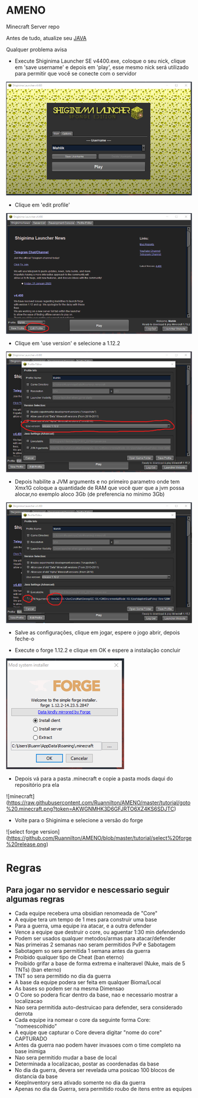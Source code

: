 # AMENO
Minecraft Server repo

Antes de tudo, atualize seu [JAVA](https://www.java.com/pt_BR/download/)

Qualquer problema avisa

- Execute Shiginima Launcher SE v4400.exe, coloque o seu nick, clique em 'save username' e depois em 'play', esse mesmo nick será
utilizado para permitir que você se conecte com o servidor

![launcher](https://raw.githubusercontent.com/Ruannilton/AMENO/master/tutorial/open%20launcher.png?token=AKWGNME5W7TQOQ3D7Z6BABS6SDCVM)

- Clique em 'edit profile'

![edit profile](https://github.com/Ruannilton/AMENO/blob/master/tutorial/click_edit_prof.png)

- Clique em 'use version' e selecione a 1.12.2

![use version](https://github.com/Ruannilton/AMENO/blob/master/tutorial/select%20version.png)

- Depois habilite a JVM arguments e no primeiro parametro onde tem Xmx1G coloque a quantidade de RAM que você quer que a jvm possa alocar,no exemplo
aloco 3Gb (de preferencia no minimo 3Gb)

![jvm args](https://raw.githubusercontent.com/Ruannilton/AMENO/master/tutorial/jvm%20args.png?token=AKWGNMHT6XAXANJJYUXVWSS6SDEOO)

- Salve as configurações, clique em jogar, espere o jogo abrir, depois feche-o

- Execute o forge 1.12.2 e clique em OK e espere a instalação concluir

![install-forge](https://github.com/Ruannilton/AMENO/blob/master/tutorial/install%20forge.png)

- Depois vá para a pasta .minecraft e copie a pasta mods daqui do repositório pra ela

![minecraft] (https://raw.githubusercontent.com/Ruannilton/AMENO/master/tutorial/goto%20.minecraft.png?token=AKWGNMHK3D6GFJRTO6XZ4KS6SDJTC)

- Volte para o Shiginima e selecione a versão do forge

![select forge version] (https://github.com/Ruannilton/AMENO/blob/master/tutorial/select%20forge%20release.png)



# Regras 

## Para jogar no servidor e nescessario seguir algumas regras

- Cada equipe recebera uma obsidian renomeada de "Core"
- A equipe tera um tempo de 1 mes para construir uma base 
- Para a guerra, uma equipe ira atacar, e a outra defender
- Vence a equipe que destruir o core, ou aguentar 1:30 min defendendo
- Podem ser usados qualquer metodos/armas para atacar/defender
- Nas primeiras 2 semanas nao seram permitidos PvP e Sabotagem
- Sabotagem so sera permitida 1 semana antes da guerra
- Proibido qualquer tipo de Cheat (ban eterno)
- Proibido grifar a base de forma extrema e inalteravel (Nuke, mais de 5 TNTs) (ban eterno)
- TNT so sera permitido no dia da guerra
- A base da equipe podera ser feita em qualquer Bioma/Local
- As bases so podem ser na mesma Dimensao
- O Core so podera ficar dentro da base, nao e necessario mostrar a localizacao
- Nao sera permitida auto-destruicao para defender, sera considerado derrota
- Cada equipe ira nomear o core da seguinte forma Core: "nomeescolhido"
- A equipe que capturar o Core devera digitar "nome do core" CAPTURADO 
- Antes da guerra nao podem haver invasoes com o time completo na base inimiga
- Nao sera permitido mudar a base de local
- Determinada a localizacao, postar as coordenadas da base
- No dia da guerra, devera ser revelada uma posicao 100 blocos de distancia da base
- KeepInventory sera ativado somente no dia da guerra
- Apenas no dia da Guerra, sera permitido roubo de itens entre as equipes


  


